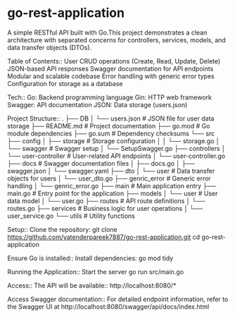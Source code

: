 # go-rest-application
A simple RESTful API built with Go.This project demonstrates a clean architecture with separated concerns for controllers, services, models, and data transfer objects (DTOs).

Table of Contents::
User CRUD operations (Create, Read, Update, Delete)
JSON-based API responses
Swagger documentation for API endpoints
Modular and scalable codebase
Error handling with generic error types
Configuration for storage as a database

Tech::
Go: Backend programming language
Gin: HTTP web framework
Swagger: API documentation
JSON: Data storage (users.json)

Project Structure::
.
├── DB
│   └── users.json              # JSON file for user data storage
├── README.md                   # Project documentation
├── go.mod                      # Go module dependencies
├── go.sum                      # Dependency checksums
└── src
    ├── config
    │   ├── storage             # Storage configuration
    │   │   └── storage.go
    │   └── swagger             # Swagger setup
    │       └── SetupSwagger.go
    ├── controllers
    │   └── user-controller     # User-related API endpoints
    │       └── user-controller.go
    ├── docs                    # Swagger documentation files
    │   ├── docs.go
    │   ├── swagger.json
    │   └── swagger.yaml
    ├── dto
    │   └── user                # Data transfer objects for users
    │       └── user_dto.go
    ├── genric_error            # Generic error handling
    │   └── genric_error.go
    ├── main                    # Main application entry
    ├── main.go                 # Entry point for the application
    ├── models
    │   └── user                # User data model
    │       └── user.go
    ├── routes                  # API route definitions
    │   └── routes.go
    ├── services                # Business logic for user operations
    │   └── user_service.go
    └── utils                   # Utility functions


Setup:: 
Clone the repository:
git clone https://github.com/yatenderpareek7887/go-rest-application.git
cd go-rest-application

Ensure Go is installed::
Install dependencies:
go mod tidy

Running the Application::
Start the server
go run src/main.go

Access::
The API will be available::
http://localhost:8080/*

Access Swagger documentation::
For detailed endpoint information, refer to the Swagger UI at
http://localhost:8080/swagger/api/docs/index.html
